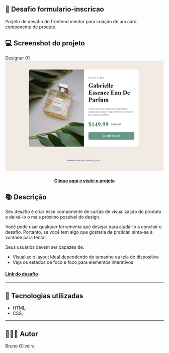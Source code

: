 ## 📝 Desafio formulario-inscricao
Projeto de desafio do frontend mentor para criação de um card componente de produto.

## 💻 Screenshot do projeto

Designer 01
![Screenshot](../assets/images/desktop-preview-03.jpg)

<h4 align="center"><a href="#">Clique aqui e visite o projeto</a></h4>

## 📚 Descrição
Seu desafio é criar esse componente de cartão de visualização do produto e deixá-lo o mais próximo possível do design.

Você pode usar qualquer ferramenta que desejar para ajudá-lo a concluir o desafio. Portanto, se você tem algo que gostaria de praticar, sinta-se à vontade para tentar.

Seus usuários devem ser capazes de:

- Visualize o layout ideal dependendo do tamanho da tela do dispositivo
- Veja os estados de foco e foco para elementos interativos

<h4><a href="https://www.frontendmentor.io/challenges/product-preview-card-component-GO7UmttRfa" target="_blank">Link do desafio</a></h4>

---

## 💼 Tecnologias utilizadas
- HTML;
- CSS;

---

## 🙋🏻‍♂️ Autor

Bruno Oliveira